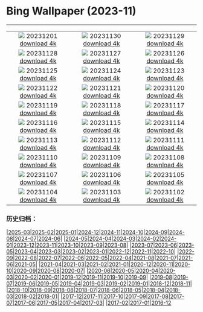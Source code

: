# Bing Wallpaper (2023-11)
**************
| | | |
| :----: | :----: | :----: |
| ![](https://www.bing.com/th?id=OHR.IcebergAntarctica_DE-DE5154867444_1920x1080.jpg) 20231201 [download 4k](https://www.bing.com/th?id=OHR.IcebergAntarctica_DE-DE5154867444_UHD.jpg) | ![](https://www.bing.com/th?id=OHR.TrotternishStorr_DE-DE5333891461_1920x1080.jpg) 20231130 [download 4k](https://www.bing.com/th?id=OHR.TrotternishStorr_DE-DE5333891461_UHD.jpg) | ![](https://www.bing.com/th?id=OHR.TreeLighting_DE-DE4918543732_1920x1080.jpg) 20231129 [download 4k](https://www.bing.com/th?id=OHR.TreeLighting_DE-DE4918543732_UHD.jpg) |
| ![](https://www.bing.com/th?id=OHR.HumanKindness_DE-DE4505100231_1920x1080.jpg) 20231128 [download 4k](https://www.bing.com/th?id=OHR.HumanKindness_DE-DE4505100231_UHD.jpg) | ![](https://www.bing.com/th?id=OHR.FrankfurtChristmasMarket_DE-DE3743491951_1920x1080.jpg) 20231127 [download 4k](https://www.bing.com/th?id=OHR.FrankfurtChristmasMarket_DE-DE3743491951_UHD.jpg) | ![](https://www.bing.com/th?id=OHR.BradgateFallow_DE-DE3588733634_1920x1080.jpg) 20231126 [download 4k](https://www.bing.com/th?id=OHR.BradgateFallow_DE-DE3588733634_UHD.jpg) |
| ![](https://www.bing.com/th?id=OHR.TajoRiver_DE-DE3120502310_1920x1080.jpg) 20231125 [download 4k](https://www.bing.com/th?id=OHR.TajoRiver_DE-DE3120502310_UHD.jpg) | ![](https://www.bing.com/th?id=OHR.HallofMosses_DE-DE2487418746_1920x1080.jpg) 20231124 [download 4k](https://www.bing.com/th?id=OHR.HallofMosses_DE-DE2487418746_UHD.jpg) | ![](https://www.bing.com/th?id=OHR.TeideNational_DE-DE1766890549_1920x1080.jpg) 20231123 [download 4k](https://www.bing.com/th?id=OHR.TeideNational_DE-DE1766890549_UHD.jpg) |
| ![](https://www.bing.com/th?id=OHR.SnakeRiverTeton_DE-DE1126131831_1920x1080.jpg) 20231122 [download 4k](https://www.bing.com/th?id=OHR.SnakeRiverTeton_DE-DE1126131831_UHD.jpg) | ![](https://www.bing.com/th?id=OHR.RioNegro_DE-DE7737986794_1920x1080.jpg) 20231121 [download 4k](https://www.bing.com/th?id=OHR.RioNegro_DE-DE7737986794_UHD.jpg) | ![](https://www.bing.com/th?id=OHR.ChapmanAdventure_DE-DE7123511876_1920x1080.jpg) 20231120 [download 4k](https://www.bing.com/th?id=OHR.ChapmanAdventure_DE-DE7123511876_UHD.jpg) |
| ![](https://www.bing.com/th?id=OHR.FrozenBog_DE-DE6348025354_1920x1080.jpg) 20231119 [download 4k](https://www.bing.com/th?id=OHR.FrozenBog_DE-DE6348025354_UHD.jpg) | ![](https://www.bing.com/th?id=OHR.MilsePolarBear_DE-DE5881142630_1920x1080.jpg) 20231118 [download 4k](https://www.bing.com/th?id=OHR.MilsePolarBear_DE-DE5881142630_UHD.jpg) | ![](https://www.bing.com/th?id=OHR.KoenigseeLake_DE-DE5469211104_1920x1080.jpg) 20231117 [download 4k](https://www.bing.com/th?id=OHR.KoenigseeLake_DE-DE5469211104_UHD.jpg) |
| ![](https://www.bing.com/th?id=OHR.AthensAcropolis_DE-DE2752132503_1920x1080.jpg) 20231116 [download 4k](https://www.bing.com/th?id=OHR.AthensAcropolis_DE-DE2752132503_UHD.jpg) | ![](https://www.bing.com/th?id=OHR.SarekSweden_DE-DE2380318716_1920x1080.jpg) 20231115 [download 4k](https://www.bing.com/th?id=OHR.SarekSweden_DE-DE2380318716_UHD.jpg) | ![](https://www.bing.com/th?id=OHR.RusellLupines_DE-DE0157339723_1920x1080.jpg) 20231114 [download 4k](https://www.bing.com/th?id=OHR.RusellLupines_DE-DE0157339723_UHD.jpg) |
| ![](https://www.bing.com/th?id=OHR.OliveOrchard_DE-DE1410209761_1920x1080.jpg) 20231113 [download 4k](https://www.bing.com/th?id=OHR.OliveOrchard_DE-DE1410209761_UHD.jpg) | ![](https://www.bing.com/th?id=OHR.DiwaliAyodhya_DE-DE0909919399_1920x1080.jpg) 20231112 [download 4k](https://www.bing.com/th?id=OHR.DiwaliAyodhya_DE-DE0909919399_UHD.jpg) | ![](https://www.bing.com/th?id=OHR.ValDiFunes_DE-DE1024519394_1920x1080.jpg) 20231111 [download 4k](https://www.bing.com/th?id=OHR.ValDiFunes_DE-DE1024519394_UHD.jpg) |
| ![](https://www.bing.com/th?id=OHR.SchwerinerSchloss_DE-DE9196106476_1920x1080.jpg) 20231110 [download 4k](https://www.bing.com/th?id=OHR.SchwerinerSchloss_DE-DE9196106476_UHD.jpg) | ![](https://www.bing.com/th?id=OHR.NorwayBirch_DE-DE9947810365_1920x1080.jpg) 20231109 [download 4k](https://www.bing.com/th?id=OHR.NorwayBirch_DE-DE9947810365_UHD.jpg) | ![](https://www.bing.com/th?id=OHR.ManateeMama_DE-DE9487097081_1920x1080.jpg) 20231108 [download 4k](https://www.bing.com/th?id=OHR.ManateeMama_DE-DE9487097081_UHD.jpg) |
| ![](https://www.bing.com/th?id=OHR.KirkilaiTower_DE-DE6766804502_1920x1080.jpg) 20231107 [download 4k](https://www.bing.com/th?id=OHR.KirkilaiTower_DE-DE6766804502_UHD.jpg) | ![](https://www.bing.com/th?id=OHR.LagoPehoe_DE-DE6052694621_1920x1080.jpg) 20231106 [download 4k](https://www.bing.com/th?id=OHR.LagoPehoe_DE-DE6052694621_UHD.jpg) | ![](https://www.bing.com/th?id=OHR.SilencioSpain_DE-DE3741175686_1920x1080.jpg) 20231105 [download 4k](https://www.bing.com/th?id=OHR.SilencioSpain_DE-DE3741175686_UHD.jpg) |
| ![](https://www.bing.com/th?id=OHR.BisonSnow_DE-DE9907596119_1920x1080.jpg) 20231104 [download 4k](https://www.bing.com/th?id=OHR.BisonSnow_DE-DE9907596119_UHD.jpg) | ![](https://www.bing.com/th?id=OHR.HunsrueckHochwald_DE-DE8281087937_1920x1080.jpg) 20231103 [download 4k](https://www.bing.com/th?id=OHR.HunsrueckHochwald_DE-DE8281087937_UHD.jpg) | ![](https://www.bing.com/th?id=OHR.DeathValleySalt_DE-DE7062517949_1920x1080.jpg) 20231102 [download 4k](https://www.bing.com/th?id=OHR.DeathValleySalt_DE-DE7062517949_UHD.jpg) |

### 历史归档：

|[2025-03](2025-03/2025-03.md)|[2025-02](2025-02/2025-02.md)|[2025-01](2025-01/2025-01.md)|[2024-12](2024-12/2024-12.md)|[2024-11](2024-11/2024-11.md)|[2024-10](2024-10/2024-10.md)|[2024-09](2024-09/2024-09.md)|[2024-08](2024-08/2024-08.md)|[2024-07](2024-07/2024-07.md)|[2024-06](2024-06/2024-06.md)|
|[2024-05](2024-05/2024-05.md)|[2024-04](2024-04/2024-04.md)|[2024-03](2024-03/2024-03.md)|[2024-02](2024-02/2024-02.md)|[2024-01](2024-01/2024-01.md)|[2023-12](2023-12/2023-12.md)|[2023-11](2023-11/2023-11.md)|[2023-10](2023-10/2023-10.md)|[2023-09](2023-09/2023-09.md)|[2023-08](2023-08/2023-08.md)|
|[2023-07](2023-07/2023-07.md)|[2023-06](2023-06/2023-06.md)|[2023-05](2023-05/2023-05.md)|[2023-04](2023-04/2023-04.md)|[2023-03](2023-03/2023-03.md)|[2023-02](2023-02/2023-02.md)|[2023-01](2023-01/2023-01.md)|[2022-12](2022-12/2022-12.md)|[2022-11](2022-11/2022-11.md)|[2022-10](2022-10/2022-10.md)|
|[2022-09](2022-09/2022-09.md)|[2022-08](2022-08/2022-08.md)|[2022-07](2022-07/2022-07.md)|[2022-06](2022-06/2022-06.md)|[2022-05](2022-05/2022-05.md)|[2022-04](2022-04/2022-04.md)|[2021-08](2021-08/2021-08.md)|[2021-07](2021-07/2021-07.md)|[2021-06](2021-06/2021-06.md)|[2021-05](2021-05/2021-05.md)|
|[2021-04](2021-04/2021-04.md)|[2021-03](2021-03/2021-03.md)|[2021-02](2021-02/2021-02.md)|[2021-01](2021-01/2021-01.md)|[2020-12](2020-12/2020-12.md)|[2020-11](2020-11/2020-11.md)|[2020-10](2020-10/2020-10.md)|[2020-09](2020-09/2020-09.md)|[2020-08](2020-08/2020-08.md)|[2020-07](2020-07/2020-07.md)|
|[2020-06](2020-06/2020-06.md)|[2020-05](2020-05/2020-05.md)|[2020-04](2020-04/2020-04.md)|[2020-03](2020-03/2020-03.md)|[2020-02](2020-02/2020-02.md)|[2020-01](2020-01/2020-01.md)|[2019-12](2019-12/2019-12.md)|[2019-11](2019-11/2019-11.md)|[2019-10](2019-10/2019-10.md)|[2019-09](2019-09/2019-09.md)|
|[2019-08](2019-08/2019-08.md)|[2019-07](2019-07/2019-07.md)|[2019-06](2019-06/2019-06.md)|[2019-05](2019-05/2019-05.md)|[2019-04](2019-04/2019-04.md)|[2019-03](2019-03/2019-03.md)|[2019-02](2019-02/2019-02.md)|[2019-01](2019-01/2019-01.md)|[2018-12](2018-12/2018-12.md)|[2018-11](2018-11/2018-11.md)|
|[2018-10](2018-10/2018-10.md)|[2018-09](2018-09/2018-09.md)|[2018-08](2018-08/2018-08.md)|[2018-07](2018-07/2018-07.md)|[2018-06](2018-06/2018-06.md)|[2018-05](2018-05/2018-05.md)|[2018-04](2018-04/2018-04.md)|[2018-03](2018-03/2018-03.md)|[2018-02](2018-02/2018-02.md)|[2018-01](2018-01/2018-01.md)|
|[2017-12](2017-12/2017-12.md)|[2017-11](2017-11/2017-11.md)|[2017-10](2017-10/2017-10.md)|[2017-09](2017-09/2017-09.md)|[2017-08](2017-08/2017-08.md)|[2017-07](2017-07/2017-07.md)|[2017-06](2017-06/2017-06.md)|[2017-05](2017-05/2017-05.md)|[2017-04](2017-04/2017-04.md)|[2017-03](2017-03/2017-03.md)|
|[2017-02](2017-02/2017-02.md)|[2017-01](2017-01/2017-01.md)|[2016-12](2016-12/2016-12.md)